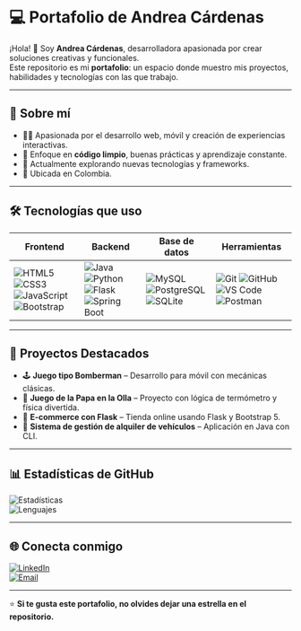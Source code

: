 # 💻 Portafolio de Andrea Cárdenas

¡Hola! 👋 Soy **Andrea Cárdenas**, desarrolladora apasionada por crear soluciones creativas y funcionales.  
Este repositorio es mi **portafolio**: un espacio donde muestro mis proyectos, habilidades y tecnologías con las que trabajo.  

---

## 🚀 Sobre mí
- 👩‍💻 Apasionada por el desarrollo web, móvil y creación de experiencias interactivas.
- 🎯 Enfoque en **código limpio**, buenas prácticas y aprendizaje constante.
- 🌱 Actualmente explorando nuevas tecnologías y frameworks.
- 📍 Ubicada en Colombia.

---

## 🛠️ Tecnologías que uso
| Frontend | Backend | Base de datos | Herramientas |
|----------|---------|---------------|--------------|
| ![HTML5](https://img.shields.io/badge/HTML5-E34F26?style=for-the-badge&logo=html5&logoColor=white) ![CSS3](https://img.shields.io/badge/CSS3-1572B6?style=for-the-badge&logo=css3&logoColor=white) ![JavaScript](https://img.shields.io/badge/JavaScript-F7DF1E?style=for-the-badge&logo=javascript&logoColor=black) ![Bootstrap](https://img.shields.io/badge/Bootstrap-563D7C?style=for-the-badge&logo=bootstrap&logoColor=white) | ![Java](https://img.shields.io/badge/Java-007396?style=for-the-badge&logo=java&logoColor=white) ![Python](https://img.shields.io/badge/Python-3776AB?style=for-the-badge&logo=python&logoColor=white) ![Flask](https://img.shields.io/badge/Flask-000000?style=for-the-badge&logo=flask&logoColor=white) ![Spring Boot](https://img.shields.io/badge/Spring%20Boot-6DB33F?style=for-the-badge&logo=springboot&logoColor=white) | ![MySQL](https://img.shields.io/badge/MySQL-4479A1?style=for-the-badge&logo=mysql&logoColor=white) ![PostgreSQL](https://img.shields.io/badge/PostgreSQL-4169E1?style=for-the-badge&logo=postgresql&logoColor=white) ![SQLite](https://img.shields.io/badge/SQLite-07405E?style=for-the-badge&logo=sqlite&logoColor=white) | ![Git](https://img.shields.io/badge/Git-F05032?style=for-the-badge&logo=git&logoColor=white) ![GitHub](https://img.shields.io/badge/GitHub-181717?style=for-the-badge&logo=github&logoColor=white) ![VS Code](https://img.shields.io/badge/VSCode-007ACC?style=for-the-badge&logo=visualstudiocode&logoColor=white) ![Postman](https://img.shields.io/badge/Postman-FF6C37?style=for-the-badge&logo=postman&logoColor=white) |

---

## 📂 Proyectos Destacados
- 🕹 **Juego tipo Bomberman** – Desarrollo para móvil con mecánicas clásicas.
- 🥔 **Juego de la Papa en la Olla** – Proyecto con lógica de termómetro y física divertida.
- 🛒 **E-commerce con Flask** – Tienda online usando Flask y Bootstrap 5.
- 🚗 **Sistema de gestión de alquiler de vehículos** – Aplicación en Java con CLI.

---

## 📊 Estadísticas de GitHub
![Estadísticas](https://github-readme-stats.vercel.app/api?username=TU-USUARIO&show_icons=true&theme=tokyonight)  
![Lenguajes](https://github-readme-stats.vercel.app/api/top-langs/?username=TU-USUARIO&layout=compact&theme=tokyonight)

---

## 🌐 Conecta conmigo
[![LinkedIn](https://img.shields.io/badge/LinkedIn-Andrea%20Cárdenas-blue?style=for-the-badge&logo=linkedin)](https://www.linkedin.com/)  
[![Email](https://img.shields.io/badge/Email-andrea@example.com-red?style=for-the-badge&logo=gmail)](mailto:andrea@example.com)

---

⭐ **Si te gusta este portafolio, no olvides dejar una estrella en el repositorio.**
